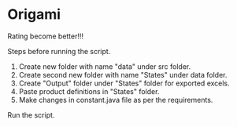 # Origami
Rating become better!!!


Steps before running the script.

1. Create new folder with name "data" under src folder.
2. Create second new folder with name "States" under data folder.
3. Create "Output" folder under "States" folder for exported excels.
4. Paste product definitions in "States" folder.
5. Make changes in constant.java file as per the requirements.

Run the script.

